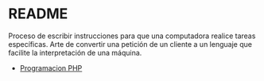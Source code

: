 # README
Proceso de escribir instrucciones para que una computadora realice tareas específicas.
Arte de convertir una petición de un cliente a un lenguaje que facilite la interpretación de una máquina.

- [Programacion PHP](https://github.com/refudhys/Curso-de-Inicio-PHP/blob/master/Programaci%C3%B3n%20PHP/Introducción.md "Programación PHP")


        